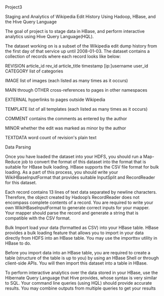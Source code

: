 Project3



Staging and Analytics of Wikipedia Edit History Using Hadoop, HBase, and the Hive Query Language

The goal of project is to stage data in HBase, and perform interactive analytics using Hive Query Language(HQL).

The dataset working on is a subset of the Wikipedia edit dump history from the first day of that service up until 2008-01-03. The dataset contains a collection of records where each record looks like below:

REVISION article_id rev_id article_title timestamp [ip:]username user_id CATEGORY list of categories

IMAGE list of images (each listed as many times as it occurs)

MAIN through OTHER cross-references to pages in other namespaces

EXTERNAL hyperlinks to pages outside Wikipedia

TEMPLATE list of all templates (each listed as many times as it occurs)

COMMENT contains the comments as entered by the author

MINOR whether the edit was marked as minor by the author

TEXTDATA word count of revision's plain text

Data Parsing

Once you have loaded the dataset into your HDFS, you should run a Map-Reduce job to convert the format of this dataset into the format that is suitable for HBase bulk loading. HBase supports the CSV file format for bulk loading. As a part of this process, you should write your WikiHBaseInputFormat that provides suitable InputSplit and RecordReader for this dataset.

Each record contains 13 lines of text data separated by newline characters. Therefore, the object created by Hadoop’s RecordReader does not encompass complete contents of a record. You are required to write your own WikiHBaseInputFormat to generate correct inputs for your mapper. Your mapper should parse the record and generate a string that is compatible with the CSV format.

Bulk Import load your data (formatted as CSV) into your HBase table. HBase provides a bulk loading feature that allows you to import in your data directly from HDFS into an HBase table. You may use the importtsv utility in HBase to do.

Before you import data into an HBase table, you are required to create a table (structure of the table is up to you) by using an HBase Shell or through client-side APIs. You will then import this dataset into a table in HBase.

To perform interactive analytics over the data stored in your HBase, use the Hibernate Query Language that Hive provides, whose syntax is very similar to SQL. Your command line queries (using HQL) should provide accurate results. You may combine outputs from multiple queries to get your results
